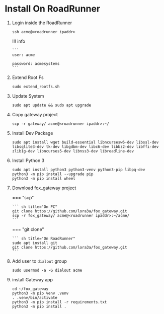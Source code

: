 # Install On RoadRunner

1.  Login inside the RoadRunner

    ```
    ssh acme@<roadrunner ipaddr>
    ```

    !!! info

        ```
        user: acme

        password: acmesystems
        ```

2.  Extend Root Fs

    ```
    sudo extend_rootfs.sh
    ```

3.  Update System

    ```
    sudo apt update && sudo apt upgrade
    ```

4.  Copy gateway project

    ```
    scp -r gateway/ acme@<roadrunner ipaddr>:~/
    ```

5.  Install Dev Package

    ```
    sudo apt install wget build-essential libncursesw5-dev libssl-dev libsqlite3-dev tk-dev libgdbm-dev libc6-dev libbz2-dev libffi-dev zlib1g-dev libncurses5-dev libnss3-dev libreadline-dev
    ```

6.  Install Python 3

    ```
    sudo apt install python3 python3-venv python3-pip libpq-dev
    python3 -m pip install --upgrade pip
    python3 -m pip install wheel
    ```

7.  Download fox_gateway project

    === "scp"

        ``` sh title="On PC"
        git clone https://github.com/lora3a/fox_gateway.git
        scp -r fox_gateway/ acme@<roadrunner ipaddr>:~/acme/
        ```

    === "git clone"

        ``` sh title="On RoadRunner"
        sudo apt install git
        git clone https://github.com/lora3a/fox_gateway.git
        ```

8.  Add user to `dialout` group

    ```
    sudo usermod -a -G dialout acme
    ```

9.  install Gateway app

    ```
    cd ~/fox_gateway
    python3 -m pip venv .venv
    . .venv/bin/activate
    python3 -m pip install -r requirements.txt
    python3 -m pip install .
    ```

